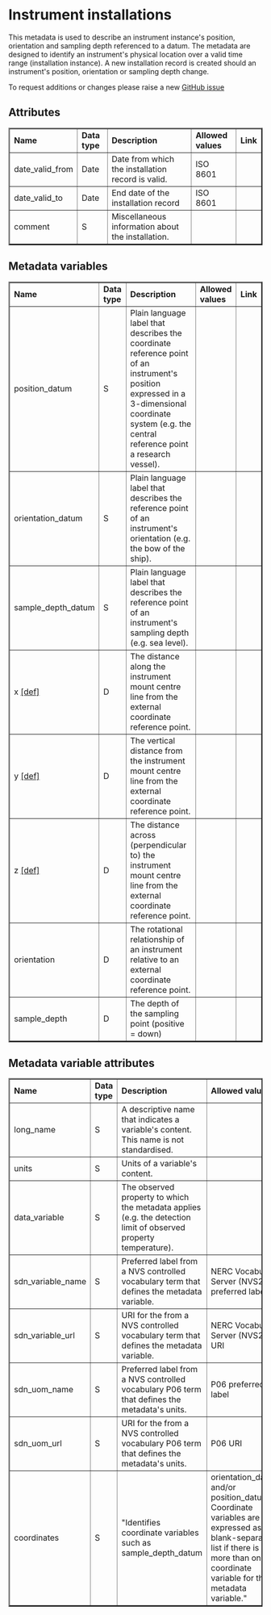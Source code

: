 # Instrument installations

This metadata is used to describe an instrument instance's position, orientation and sampling depth referenced to a datum. The metadata are designed to identify an instrument's physical location over a valid time range (installation instance). A new installation record is created should an instrument's position, orientation or sampling depth change.

To request additions or changes please raise a new [GitHub issue](https://github.com/I-Ocean/common-metadata/issues/new)

Attributes
----------
<table border="2" cellpadding="5"> 
<tr><td><strong>Name</strong></td><td><strong>Data type</strong></td><td><strong>Description</strong></td><td><strong>Allowed values</strong></td><td><strong>Link</strong></td></tr> 
<tr><td>date_valid_from</td><td>Date</td><td>Date from which the installation record is valid.</td><td>ISO 8601</td><td>&nbsp;</td></tr> 
<tr><td>date_valid_to</td><td>Date</td><td>End date of the installation record</td><td>ISO 8601</td><td>&nbsp;</td></tr> 
<tr><td>comment</td><td>S</td><td>Miscellaneous information about the installation.</td><td>&nbsp;</td><td>&nbsp;</td></tr> 
</table> 


Metadata variables
------------------
<table border="2" cellpadding="5"> 
<tr><td><strong>Name</strong></td><td><strong>Data type</strong></td><td><strong>Description</strong></td><td><strong>Allowed values</strong></td><td><strong>Link</strong></td></tr> 
<tr><td>position_datum</td><td>S</td><td>Plain language label that describes the coordinate reference point of an instrument's position expressed in a 3-dimensional coordinate system (e.g. the central reference point  a research vessel).</td><td>&nbsp;</td><td>&nbsp;</td></tr> 
<tr><td>orientation_datum</td><td>S</td><td>Plain language label that describes the reference point of an instrument's orientation (e.g. the bow of the ship).</td><td>&nbsp;</td><td>&nbsp;</td></tr> 
<tr><td>sample_depth_datum</td><td>S</td><td>Plain language label that describes the reference point of an instrument's sampling depth (e.g. sea level).</td><td>&nbsp;</td><td>&nbsp;</td></tr> 
<tr><td>x <a href='http://vocab.nerc.ac.uk/collection/W02/current/002/'>[def]</a></td><td>D</td><td>The distance along the instrument mount centre line from the external coordinate reference point.</td><td>&nbsp;</td><td>&nbsp;</td></tr> 
<tr><td>y <a href='http://vocab.nerc.ac.uk/collection/W02/current/003/'>[def]</a></td><td>D</td><td>The vertical distance from the instrument mount centre line from the external coordinate reference point.</td><td>&nbsp;</td><td>&nbsp;</td></tr> 
<tr><td>z <a href='http://vocab.nerc.ac.uk/collection/W02/current/004/'>[def]</a></td><td>D</td><td>The distance across (perpendicular to) the instrument mount centre line from the external coordinate reference point.</td><td>&nbsp;</td><td>&nbsp;</td></tr> 
<tr><td>orientation</td><td>D</td><td>The rotational relationship of an instrument relative to an external coordinate reference point.</td><td>&nbsp;</td><td>&nbsp;</td></tr> 
<tr><td>sample_depth</td><td>D</td><td>The depth of the sampling point (positive = down)</td><td>&nbsp;</td><td>&nbsp;</td></tr> 
</table> 

Metadata variable attributes
----------------------------
<table border="2" cellpadding="5"> 
<tr><td><strong>Name</strong></td><td><strong>Data type</strong></td><td><strong>Description</strong></td><td><strong>Allowed values</strong></td><td><strong>Link</strong></td></tr> 
<tr><td>long_name</td><td>S</td><td>A descriptive name that indicates a variable's content. This name is not standardised.</td><td>&nbsp;</td><td>&nbsp;</td></tr> 
<tr><td>units</td><td>S</td><td>Units of a variable's content.</td><td>&nbsp;</td><td>&nbsp;</td></tr> 
<tr><td>data_variable</td><td>S</td><td>The observed property to which the metadata applies (e.g. the detection limit of observed property temperature).</td><td>&nbsp;</td><td>&nbsp;</td></tr> 
<tr><td>sdn_variable_name</td><td>S</td><td>Preferred label from a NVS controlled vocabulary term that defines the metadata variable.</td><td>NERC Vocabulary Server (NVS2.0) preferred label</td><td> <a href='http://vocab.nerc.ac.uk/'>NVS</a></td></tr> 
<tr><td>sdn_variable_url</td><td>S</td><td>URI for the from a NVS controlled vocabulary term that defines the metadata variable.</td><td>NERC Vocabulary Server (NVS2.0) URI</td><td> <a href='http://vocab.nerc.ac.uk/'>NVS</a></td></tr> 
<tr><td>sdn_uom_name</td><td>S</td><td>Preferred label from a NVS controlled vocabulary P06 term that defines the metadata's units.</td><td>P06 preferred label</td><td><a href='http://vocab.nerc.ac.uk/collection/P06/current/'>P06</a></td></tr> 
<tr><td>sdn_uom_url</td><td>S</td><td>URI for the from a NVS controlled vocabulary P06 term that defines the metadata's units.</td><td>P06 URI</td><td><a href='http://vocab.nerc.ac.uk/collection/P06/current/'>P06</a></td></tr> 
<tr><td>coordinates</td><td>S</td><td>"Identifies coordinate variables such as sample_depth_datum</td><td> orientation_datum and/or position_datum. Coordinate variables are expressed as a blank-separated list if there is more than one coordinate variable for the metadata variable."</td><td>&nbsp;</td><td>&nbsp;</td></tr> 
</table> 
